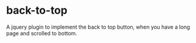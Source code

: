 back-to-top
===========

A jquery plugin to implement the back to top button, when you have a long page and scrolled to bottom.
